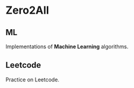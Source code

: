 # Zero2All

## ML

Implementations of **Machine Learning** algorithms.

## Leetcode

Practice on Leetcode.